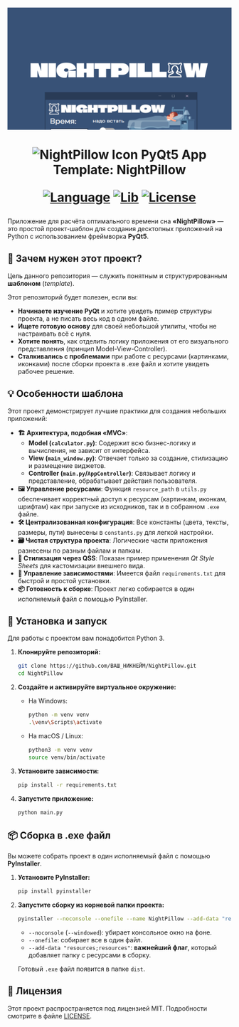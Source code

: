 <h1 align="center">
  <img src="resources/images/preview.png" align="top" alt="NightPillow Preview">
</h1>

<h1 align="center">
  <img src="resources/images/logo.ico" width="44" align="top" alt="NightPillow Icon">
  PyQt5 App Template: NightPillow

    
  [![Language](https://custom-icon-badges.demolab.com/badge/Python%203.10+-293b56?logo=pythonn)](#)
  [![Lib](https://custom-icon-badges.demolab.com/badge/PyQt5%205.15+-293b56?logo=pyqt)](#)
  [![License](https://custom-icon-badges.demolab.com/badge/License%20MIT-293b56?logo=law&label)](https://github.com/n1xsi/paasword-tkinter/blob/main/LICENSE)
  
</h1>

Приложение для расчёта оптимального времени сна **«NightPillow»** — это простой проект-шаблон для создания десктопных приложений на Python с использованием фреймворка **PyQt5**.

## 🎯 Зачем нужен этот проект?

Цель данного репозитория — служить понятным и структурированным **шаблоном** (*template*).

Этот репозиторий будет полезен, если вы:
*   **Начинаете изучение PyQt** и хотите увидеть пример структуры проекта, а не писать весь код в одном файле.
*   **Ищете готовую основу** для своей небольшой утилиты, чтобы не настраивать всё с нуля.
*   **Хотите понять**, как отделить логику приложения от его визуального представления (принцип Model-View-Controller).
*   **Сталкивались с проблемами** при работе с ресурсами (картинками, иконками) после сборки проекта в .exe файл и хотите увидеть рабочее решение.

## 💡 Особенности шаблона

Этот проект демонстрирует лучшие практики для создания небольших приложений:

*   **🏗️ Архитектура, подобная «MVC»**:
    *   **Model (`calculator.py`)**: Содержит всю бизнес-логику и вычисления, не зависит от интерфейса.
    *   **View (`main_window.py`)**: Отвечает только за создание, стилизацию и размещение виджетов.
    *   **Controller (`main.py`/`AppController`)**: Связывает логику и представление, обрабатывает действия пользователя.
*   **🖼️ Управление ресурсами**: Функция `resource_path` в `utils.py` обеспечивает корректный доступ к ресурсам (картинкам, иконкам, шрифтам) как при запуске из исходников, так и в собранном `.exe` файле.
*   **🛠️ Централизованная конфигурация**: Все константы (цвета, тексты, размеры, пути) вынесены в `constants.py` для легкой настройки.
*   **🗃️ Чистая структура проекта**: Логические части приложения разнесены по разным файлам и папкам.
*   **🧩 Стилизация через QSS**: Показан пример применения *Qt Style Sheets* для кастомизации внешнего вида.
*   **📝 Управление зависимостями**: Имеется файл `requirements.txt` для быстрой и простой установки.
*   **📦 Готовность к сборке**: Проект легко собирается в один исполняемый файл с помощью PyInstaller.

## 🚀 Установка и запуск

Для работы с проектом вам понадобится Python 3.

1.  **Клонируйте репозиторий:**
    ```bash
    git clone https://github.com/ВАШ_НИКНЕЙМ/NightPillow.git
    cd NightPillow
    ```

2.  **Создайте и активируйте виртуальное окружение:**
    *   На Windows:
        ```bash
        python -m venv venv
        .\venv\Scripts\activate
        ```
    *   На macOS / Linux:
        ```bash
        python3 -m venv venv
        source venv/bin/activate
        ```

3.  **Установите зависимости:**
    ```bash
    pip install -r requirements.txt
    ```

4.  **Запустите приложение:**
    ```bash
    python main.py
    ```

## 📦 Сборка в .exe файл

Вы можете собрать проект в один исполняемый файл с помощью **PyInstaller**.

1.  **Установите PyInstaller:**
    ```bash
    pip install pyinstaller
    ```

2.  **Запустите сборку из корневой папки проекта:**
    ```bash
    pyinstaller --noconsole --onefile --name NightPillow --add-data "resources;resources" main.py
    ```
    *   `--noconsole` (`--windowed`): убирает консольное окно на фоне.
    *   `--onefile`: собирает все в один файл.
    *   `--add-data "resources;resources"`: **важнейший флаг**, который добавляет папку с ресурсами в сборку.

    Готовый `.exe` файл появится в папке `dist`.

## 📄 Лицензия

Этот проект распространяется под лицензией MIT. Подробности смотрите в файле [LICENSE](LICENSE).
